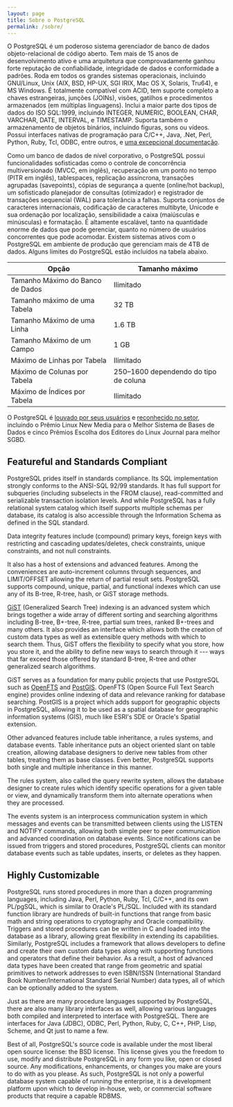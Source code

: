 ```yaml
---
layout: page
title: Sobre o PostgreSQL
permalink: /sobre/
---
```


O PostgreSQL é um poderoso sistema gerenciador de banco de dados objeto-relacional de código aberto.  Tem mais de 15 anos de desenvolvimento ativo e uma arquitetura que comprovadamente ganhou forte reputação de confiabilidade, integridade de dados e conformidade a padrões.  Roda em todos os grandes sistemas operacionais, incluindo GNU/Linux, Unix (AIX, BSD, HP-UX, SGI IRIX, Mac OS X, Solaris, Tru64), e MS Windows. É totalmente compatível com ACID, tem suporte completo a chaves estrangeiras, junções (JOINs), visões, gatilhos e procedimentos armazenados (em múltiplas linguagens).  Inclui a maior parte dos tipos de dados do ISO SQL:1999, incluindo INTEGER, NUMERIC, BOOLEAN, CHAR, VARCHAR, DATE, INTERVAL, e TIMESTAMP.  Suporta também o armazenamento de objetos binários, incluindo figuras, sons ou vídeos.  Possui interfaces nativas de programação para C/C++, Java, .Net, Perl, Python, Ruby, Tcl, ODBC, entre outros, e
[uma excepcional documentação](/docs/).

Como um banco de dados de nível corporativo, o PostgreSQL  possui funcionalidades sofisticadas como o controle de concorrência multiversionado (MVCC, em inglês), recuperação em um ponto no tempo (PITR em inglês), tablespaces, replicação assíncrona, transações agrupadas (savepoints), cópias de segurança a quente (online/hot backup), um sofisticado planejador de consultas (otimizador) e registrador de transações sequencial (WAL) para tolerância a falhas.  Suporta conjuntos de caracteres internacionais, codificação de caracteres multibyte, Unicode e sua ordenação por localização, sensibilidade a caixa (maiúsculas e minúsculas) e formatação.  É altamente escalável, tanto na quantidade enorme de dados que pode gerenciar, quanto no número de usuários concorrentes que pode acomodar. Existem sistemas ativos com o PostgreSQL em ambiente de produção que gerenciam mais de 4TB de dados.  Alguns limites do PostgreSQL estão incluídos na tabela abaixo.


| Opção | Tamanho máximo |
|-------|-----------------|
|Tamanho Máximo do Banco de Dados | Ilimitado |
|Tamanho máximo de uma Tabela | 32 TB |
|Tamanho Máximo de uma Linha | 1.6 TB |
|Tamanho Máximo de um Campo | 1 GB | 
|Máximo de Linhas por Tabela | Ilimitado | 
|Máximo de Colunas por Tabela | 250–1600 dependendo do tipo de coluna |
|Máximo de Índices por Tabela | Ilimitado |

O PostgreSQL é [louvado por seus usuários](http://www.postgresql.org/about/quotesarchive) e [reconhecido no setor](http://www.postgresql.org/about/awards), incluindo o Prêmio Linux New Media para o Melhor Sistema de Bases de Dados e cinco Prêmios Escolha dos Editores do Linux Journal para melhor SGBD.

## Featureful and Standards Compliant

PostgreSQL prides itself in standards compliance. Its SQL implementation strongly conforms to the ANSI-SQL 92/99 standards. It has full support for subqueries (including subselects in the FROM clause), read-committed and serializable transaction isolation levels. And while PostgreSQL has a fully relational system catalog which itself supports multiple schemas per database, its catalog is also accessible through the Information Schema as defined in the SQL standard.

Data integrity features include (compound) primary keys, foreign keys with restricting and cascading updates/deletes, check constraints, unique constraints, and not null constraints.

It also has a host of extensions and advanced features. Among the conveniences are auto-increment columns through sequences, and LIMIT/OFFSET allowing the return of partial result sets. PostgreSQL supports compound, unique, partial, and functional indexes which can use any of its B-tree, R-tree, hash, or GiST storage methods.

[GiST](http://www.sai.msu.su/~megera/postgres/gist/doc/intro.shtml) (Generalized Search Tree) indexing is an advanced system which brings together a wide array of different sorting and searching algorithms including B-tree, B+-tree, R-tree, partial sum trees, ranked B+-trees and many others. It also provides an interface which allows both the creation of custom data types as well as extensible query methods with which to search them. Thus, GiST offers the flexibility to specify what you store, how you store it, and the ability to define new ways to search through it --- ways that far exceed those offered by standard B-tree, R-tree and other generalized search algorithms.

GiST serves as a foundation for many public projects that use PostgreSQL such as [OpenFTS](http://openfts.sourceforge.net/) and [PostGIS](http://postgis.refractions.net/). OpenFTS (Open Source Full Text Search engine) provides online indexing of data and relevance ranking for database searching. PostGIS is a project which adds support for geographic objects in PostgreSQL, allowing it to be used as a spatial database for geographic information systems (GIS), much like ESRI's SDE or Oracle's Spatial extension.

Other advanced features include table inheritance, a rules systems, and database events. Table inheritance puts an object oriented slant on table creation, allowing database designers to derive new tables from other tables, treating them as base classes. Even better, PostgreSQL supports both single and multiple inheritance in this manner.

The rules system, also called the query rewrite system, allows the database designer to create rules which identify specific operations for a given table or view, and dynamically transform them into alternate operations when they are processed.

The events system is an interprocess communication system in which messages and events can be transmitted between clients using the LISTEN and NOTIFY commands, allowing both simple peer to peer communication and advanced coordination on database events. Since notifications can be issued from triggers and stored procedures, PostgreSQL clients can monitor database events such as table updates, inserts, or deletes as they happen.


## Highly Customizable
PostgreSQL runs stored procedures in more than a dozen programming languages, including Java, Perl, Python, Ruby, Tcl, C/C++, and its own PL/pgSQL, which is similar to Oracle's PL/SQL. Included with its standard function library are hundreds of built-in functions that range from basic math and string operations to cryptography and Oracle compatibility. Triggers and stored procedures can be written in C and loaded into the database as a library, allowing great flexibility in extending its capabilities. Similarly, PostgreSQL includes a framework that allows developers to define and create their own custom data types along with supporting functions and operators that define their behavior. As a result, a host of advanced data types have been created that range from geometric and spatial primitives to network addresses to even ISBN/ISSN (International Standard Book Number/International Standard Serial Number) data types, all of which can be optionally added to the system.

Just as there are many procedure languages supported by PostgreSQL, there are also many library interfaces as well, allowing various languages both compiled and interpreted to interface with PostgreSQL. There are interfaces for Java (JDBC), ODBC, Perl, Python, Ruby, C, C++, PHP, Lisp, Scheme, and Qt just to name a few.

Best of all, PostgreSQL's source code is available under the most liberal open source license: the BSD license. This license gives you the freedom to use, modify and distribute PostgreSQL in any form you like, open or closed source. Any modifications, enhancements, or changes you make are yours to do with as you please. As such, PostgreSQL is not only a powerful database system capable of running the enterprise, it is a development platform upon which to develop in-house, web, or commercial software products that require a capable RDBMS.